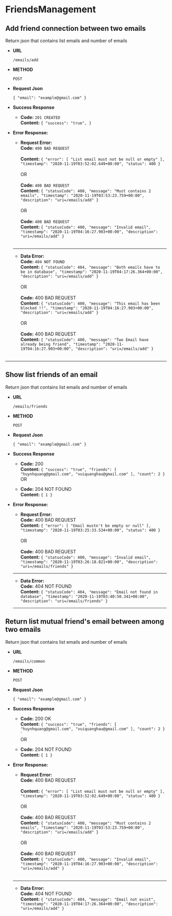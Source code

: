 # FriendsManagement

**Add friend connection between two emails**
----
Return json that contains list emails and number of emails 
* **URL**

   `/emails/add`
  
* **METHOD**

  `POST`
  
* **Request Json**

  `{
      "email": "example@gmail.com"
  }`
* **Success Response**
   * **Code:** `201 CREATED` <br />
   **Content:**
  `{
    "success": "true",
   }`
* **Error Response:**
   * **Request Error:** <br />
             **Code:** `400 BAD REQUEST` <br /><br />
             **Content:** 
             `{
                "error": [
                    "List email must not be null or empty"
                ],
                "timestamp": "2020-11-19T03:52:02.649+00:00",
                "status": 400
            }`<br /><br />
               OR<br /><br />
             **Code:** `400 BAD REQUEST` <br />
             **Content:** `{
                "statusCode": 400,
                "message": "Must contains 2 emails",
                "timestamp": "2020-11-19T03:53:23.759+00:00",
                "description": "uri=/emails/add"
            }` <br /><br />
            OR<br /><br />
             **Code:** `400 BAD REQUEST` <br />
             **Content:** `{
                "statusCode": 400,
                "message": "Invalid email",
                "timestamp": "2020-11-19T04:16:27.903+00:00",
                "description": "uri=/emails/add"
            }` <br /><br />
  -------
    * **Data Error:** <br />
             **Code:** `404 NOT FOUND` <br />
                   **Content:** `{
                      "statusCode": 404,
                      "message": "Both emails have to be in database",
                      "timestamp": "2020-11-19T04:17:26.364+00:00",
                      "description": "uri=/emails/add"
                  }` <br /><br />
                  OR<br /><br />
             **Code:** 400 BAD REQUEST <br />
             **Content:** `{
                "statusCode": 400,
                "message": "This email has been blocked !!",
                "timestamp": "2020-11-19T04:16:27.903+00:00",
                "description": "uri=/emails/add"
            }` <br /><br />
            OR<br /><br />
             **Code:** 400 BAD REQUEST <br />
             **Content:** `{
                "statusCode": 400,
                "message": "Two Email have already being friend",
                "timestamp": "2020-11-19T04:16:27.903+00:00",
                "description": "uri=/emails/add"
            }` <br /><br />
-------------------------------------------------------------
                  
**Show list friends of an email**
----
Return json that contains list emails and number of emails 
* **URL**

   `/emails/friends`
  
* **METHOD**

  `POST`
  
* **Request Json**

  `{
      "email": "example@gmail.com"
  }`
* **Success Response**
   * **Code:** 200 <br />
   **Content:**
  `{
    "success": "true",
    "friends": [
        "huynhquang@gmail.com",
        "vuiquanghau@gmail.com"
    ],
    "count": 2
   }`<br /> OR <br />
   
   * **Code:** 204 NOT FOUND <br />
   **Content:**
  `{
    1
   }`
* **Error Response:**
   * **Request Error:** <br />
             **Code:** 400 BAD REQUEST <br />
             **Content:** 
             `{
                "error": [
                    "Email mustn't be empty or null"
                ],
                "timestamp": "2020-11-19T03:25:33.534+00:00",
                "status": 400
               }`<br /><br />
               OR 
               <br /> <br />
             **Code:** 400 BAD REQUEST <br />
             **Content:** `{
             "statusCode": 400,
             "message": "Invalid email",
             "timestamp": "2020-11-19T03:26:18.821+00:00",
             "description": "uri=/emails/friends"
            }` <br />
   --------
    * **Data Error:** <br />
             **Code:** 404 NOT FOUND <br />
                   **Content:** `{
                      "statusCode": 404,
                      "message": "Email not found in database",
                      "timestamp": "2020-11-19T03:40:50.341+00:00",
                      "description": "uri=/emails/friends"
                  }` <br />
    -----------------------------------------------------------
    
**Return list mutual friend's email between among two emails**
----
Return json that contains list emails and number of emails 
* **URL**

   `/emails/common`
  
* **METHOD**

  `POST`
  
* **Request Json**

  `{
      "email": "example@gmail.com"
  }`
* **Success Response**
   * **Code:** 200 OK <br />
   **Content:**
  `{
    "success": "true",
    "friends": [
        "huynhquang@gmail.com",
        "vuiquanghau@gmail.com"
    ],
    "count": 2
   }`
   `<br /> OR <br />
   
   * **Code:** 204 NOT FOUND <br />
   **Content:**
  `{
    1
   }`
   
* **Error Response:**
   * **Request Error:** <br />
             **Code:** 400 BAD REQUEST <br /><br />
             **Content:** 
             `{
                "error": [
                    "List email must not be null or empty"
                ],
                "timestamp": "2020-11-19T03:52:02.649+00:00",
                "status": 400
            }`<br /><br />
               OR<br /><br />
             **Code:** 400 BAD REQUEST <br />
             **Content:** `{
                "statusCode": 400,
                "message": "Must contains 2 emails",
                "timestamp": "2020-11-19T03:53:23.759+00:00",
                "description": "uri=/emails/add"
            }` <br /><br />
            OR<br /><br />
             **Code:** 400 BAD REQUEST <br />
             **Content:** `{
                "statusCode": 400,
                "message": "Invalid email",
                "timestamp": "2020-11-19T04:16:27.903+00:00",
                "description": "uri=/emails/add"
            }` <br /><br />
  -------
    * **Data Error:** <br />
             **Code:** 404 NOT FOUND <br />
                   **Content:** `{
                      "statusCode": 404,
                      "message": "Email not exist",
                      "timestamp": "2020-11-19T04:17:26.364+00:00",
                      "description": "uri=/emails/add"
                  }` <br /><br />
                 


